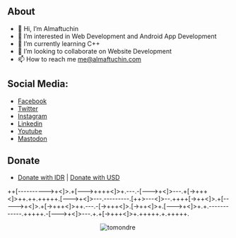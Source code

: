 ## About
- 👋 Hi, I’m Almaftuchin
- 👀 I’m interested in Web Development and Android App Development
- 🌱 I’m currently learning C++
- 💞️ I’m looking to collaborate on Website Development
- 📫 How to reach me me@almaftuchin.com

## Social Media:
- [Facebook](https://www.facebook.com/Almaftuchin)
- [Twitter](https://www.twitter.com/Almaftuchin)
- [Instagram](https://www.instagram.com/Almaftuchin)
- [Linkedin](https://www.linkedin.com/in/almaftuchin)
- [Youtube](https://www.youtube.com/Almaftuchin)
- [Mastodon](https://mastodon.social/@almaftuchin)

## Donate
- [Donate with IDR](https://trakteer.id/almaftuchin/tip) | [Donate with USD](https://ko-fi.com/almaftuchin/?hidefeed=true&widget=true&embed=true&preview=true)
<!---
almaftuchin/almaftuchin is a ✨ special ✨ repository because its `README.md` (this file) appears on your GitHub profile.
You can click the Preview link to take a look at your changes.
--->

++[---------->+<]>.+[--->++++<]>+.---.-[--->+<]>---.+[->+++<]>++.++.+++++.[--->+<]>---.---------.[++>---<]>--.++++[->++<]>.+[----->+<]>.+[->+++<]>++.---.-[->+++<]>.[->++<]>+.[--->+<]>+.+.------------.+++++.-[--->+<]>---.+.+[->+++<]>+.+++++.+.+++++.



<p align="center"> <img src="https://github-readme-stats.vercel.app/api?username=almaftuchin&show_icons=true&theme=great-gatsby" alt="tomondre" />

<img width="0" src="https://visitor-badge.glitch.me/badge?page_id=Almaftuchin-Inc.Almaftuchin_CDN" />
